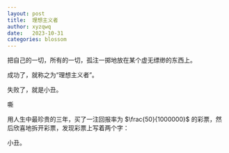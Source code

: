 ```yaml
---
layout: post
title:  理想主义者
author: xyzqwq
date:   2023-10-31
categories: blossom
---
```


把自己的一切，所有的一切，孤注一掷地放在某个虚无缥缈的东西上。

成功了，就称之为“理想主义者”。

失败了，就是小丑。

嘶

用人生中最珍贵的三年，买了一注回报率为 $\frac{50}{1000000}$ 的彩票，然后欣喜地拆开彩票，发现彩票上写着两个字：

小丑。